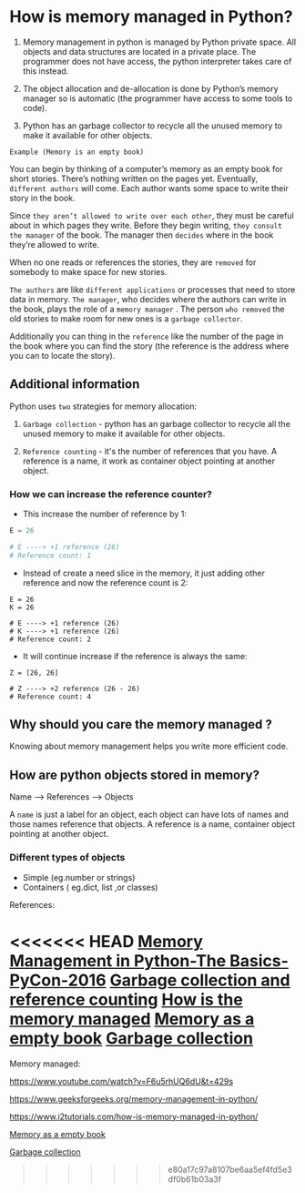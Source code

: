 # How is memory managed in Python?

1. Memory management in python is managed by Python private space. All objects and data structures are located in a private place. The programmer does not have access, the python interpreter takes care of this instead.

2. The object allocation and de-allocation is done by Python’s memory manager so is automatic (the programmer have access to some tools to code).

3. Python has an garbage collector to recycle all the unused memory to make it available for other objects.

`Example (Memory is an empty book)`

You can begin by thinking of a computer’s memory as an empty book for short stories. There’s nothing written on the pages yet. Eventually, `different authors` will come. Each author wants some space to write their story in the book.

Since `they aren’t allowed to write over each other`, they must be careful about in which pages they write. Before they begin writing, `they consult the manager` of the book. The manager then `decides` where in the book they’re allowed to write.

When no one reads or references the stories, they are `removed` for somebody to make space for new stories.

`The authors` are like `different applications` or processes that need to store data in memory. `The manager`, who decides where the authors can write in the book, plays the role of a `memory manager` . The person `who removed` the old stories to make room for new ones is a `garbage collector`.

Additionally you can thing in the `reference` like the number of the page in the book where you can find the story (the reference is the address where you can to locate the story).

## Additional information

Python uses `two` strategies for memory allocation:

1. `Garbage collection` - python has an garbage collector to recycle all the unused memory to make it available for other objects.

2. `Reference counting` - it's the number of references that you have. A  reference is a name, it work as container object pointing at another object.

### How we can increase the reference counter?

* This increase the number of reference by 1:

```python
E = 26

# E ----> +1 reference (26)
# Reference count: 1
```

* Instead of create a need slice in the memory, it just adding other reference and now the reference count is 2:

```python+
E = 26
K = 26

# E ----> +1 reference (26)
# K ----> +1 reference (26)
# Reference count: 2
```

* It will continue increase if the reference is always the same:

```python+
Z = [26, 26]

# Z ----> +2 reference (26 - 26)
# Reference count: 4
```

## Why should you care the memory managed ?

Knowing about memory management helps you write more efficient code.

## How are python objects stored in memory?

Name --> References --> Objects

A `name` is just a label for an object, each object can have lots of names and those names reference that objects. A reference is a name, container object pointing at another object.

### Different types of objects

* Simple (eg.number or strings)
* Containers ( eg.dict, list ,or classes)

References:

<<<<<<< HEAD
[Memory Management in Python-The Basics-PyCon-2016](https://www.youtube.com/watch?v=F6u5rhUQ6dU&t=429s)
[Garbage collection and reference counting](https://www.geeksforgeeks.org/memory-management-in-python/)
[How is the memory managed](https://www.i2tutorials.com/how-is-memory-managed-in-python/)
[Memory as a empty book](https://realpython.com/python-memory-management/ç)
[Garbage collection](https://www.geeksforgeeks.org/garbage-collection-python)
=======
Memory managed:

https://www.youtube.com/watch?v=F6u5rhUQ6dU&t=429s

https://www.geeksforgeeks.org/memory-management-in-python/

https://www.i2tutorials.com/how-is-memory-managed-in-python/

[Memory as a empty book](https://realpython.com/python-memory-management/)

[Garbage collection](https://www.geeksforgeeks.org/garbage-collection-python/)
>>>>>>> e80a17c97a8107be6aa5ef4fd5e3df0b61b03a3f
